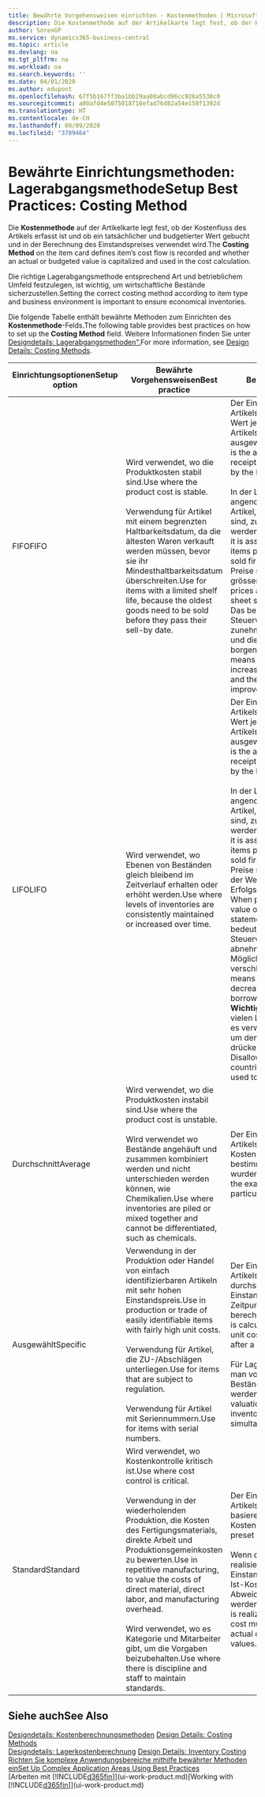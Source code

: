 ```yaml
---
title: Bewährte Vorgehensweisen einrichten - Kostenmethoden | Microsoft Docs
description: Die Kostenmethode auf der Artikelkarte legt fest, ob der Kostenfluss des Artikels erfasst ist und ob ein tatsächlicher und budgetierter Wert gebucht und in der Berechnung des Einstandspreises verwendet wird.
author: SorenGP
ms.service: dynamics365-business-central
ms.topic: article
ms.devlang: na
ms.tgt_pltfrm: na
ms.workload: na
ms.search.keywords: ''
ms.date: 04/01/2020
ms.author: edupont
ms.openlocfilehash: 67f5b167ff3ba1bb29aa08abcd96cc926a5538c0
ms.sourcegitcommit: a80afd4e5075018716efad76d82a54e158f1392d
ms.translationtype: HT
ms.contentlocale: de-CH
ms.lasthandoff: 09/09/2020
ms.locfileid: "3789464"
---
```

# <a name="setup-best-practices-costing-method"></a><span data-ttu-id="ab5cb-103">Bewährte Einrichtungsmethoden: Lagerabgangsmethode</span><span class="sxs-lookup"><span data-stu-id="ab5cb-103">Setup Best Practices: Costing Method</span></span>
<span data-ttu-id="ab5cb-104">Die **Kostenmethode** auf der Artikelkarte legt fest, ob der Kostenfluss des Artikels erfasst ist und ob ein tatsächlicher und budgetierter Wert gebucht und in der Berechnung des Einstandspreises verwendet wird.</span><span class="sxs-lookup"><span data-stu-id="ab5cb-104">The **Costing Method** on the item card defines item’s cost flow is recorded and whether an actual or budgeted value is capitalized and used in the cost calculation.</span></span>  

 <span data-ttu-id="ab5cb-105">Die richtige Lagerabgangsmethode entsprechend Art und betrieblichem Umfeld festzulegen, ist wichtig, um wirtschaftliche Bestände sicherzustellen.</span><span class="sxs-lookup"><span data-stu-id="ab5cb-105">Setting the correct costing method according to item type and business environment is important to ensure economical inventories.</span></span>  

 <span data-ttu-id="ab5cb-106">Die folgende Tabelle enthält bewährte Methoden zum Einrichten des **Kostenmethode**-Felds.</span><span class="sxs-lookup"><span data-stu-id="ab5cb-106">The following table provides best practices on how to set up the **Costing Method** field.</span></span> <span data-ttu-id="ab5cb-107">Weitere Informationen finden Sie unter [Designdetails: Lagerabgangsmethoden".](design-details-costing-methods.md)</span><span class="sxs-lookup"><span data-stu-id="ab5cb-107">For more information, see [Design Details: Costing Methods](design-details-costing-methods.md).</span></span>  

|<span data-ttu-id="ab5cb-108">Einrichtungsoptionen</span><span class="sxs-lookup"><span data-stu-id="ab5cb-108">Setup option</span></span>|<span data-ttu-id="ab5cb-109">Bewährte Vorgehensweisen</span><span class="sxs-lookup"><span data-stu-id="ab5cb-109">Best practice</span></span>|<span data-ttu-id="ab5cb-110">Bemerkung</span><span class="sxs-lookup"><span data-stu-id="ab5cb-110">Comment</span></span>|  
|------------------|-------------------|-------------|  
|<span data-ttu-id="ab5cb-111">FIFO</span><span class="sxs-lookup"><span data-stu-id="ab5cb-111">FIFO</span></span>|<span data-ttu-id="ab5cb-112">Wird verwendet, wo die Produktkosten stabil sind.</span><span class="sxs-lookup"><span data-stu-id="ab5cb-112">Use where the product cost is stable.</span></span><br /><br /> <span data-ttu-id="ab5cb-113">Verwendung für Artikel mit einem begrenzten Haltbarkeitsdatum, da die ältesten Waren verkauft werden müssen, bevor sie ihr Mindesthaltbarkeitsdatum überschreiten.</span><span class="sxs-lookup"><span data-stu-id="ab5cb-113">Use for items with a limited shelf life, because the oldest goods need to be sold before they pass their sell-by date.</span></span>|<span data-ttu-id="ab5cb-114">Der Einstandspreis eines Artikels ist der tatsächliche Wert jedes Eingangs des Artikels, nach der FIFO-Regel ausgewählt.</span><span class="sxs-lookup"><span data-stu-id="ab5cb-114">An item’s unit cost is the actual value of any receipt of the item, selected by the FIFO rule.</span></span><br /><br /> <span data-ttu-id="ab5cb-115">In der Lagerbewertung wird angenommen, dass die ersten Artikel, die im Lager platziert sind, zuerst verkauft werden.</span><span class="sxs-lookup"><span data-stu-id="ab5cb-115">In inventory valuation, it is assumed that the first items placed in inventory are sold first.</span></span> <span data-ttu-id="ab5cb-116">**Hinweis:**  Wenn Preise steigen, zeigt die Bilanz grösseren Wert.</span><span class="sxs-lookup"><span data-stu-id="ab5cb-116">**Note:**  When prices are rising, the balance sheet shows greater value.</span></span> <span data-ttu-id="ab5cb-117">Das bedeutet, dass Steuerverbindlichkeiten zunehmen, aber die Bonität und die Möglichkeit, Kasse zu borgen verbessert sich.</span><span class="sxs-lookup"><span data-stu-id="ab5cb-117">This means that tax liabilities increase, but credit scores and the ability to borrow cash improve.</span></span>|  
|<span data-ttu-id="ab5cb-118">LIFO</span><span class="sxs-lookup"><span data-stu-id="ab5cb-118">LIFO</span></span>|<span data-ttu-id="ab5cb-119">Wird verwendet, wo Ebenen von Beständen gleich bleibend im Zeitverlauf erhalten oder erhöht werden.</span><span class="sxs-lookup"><span data-stu-id="ab5cb-119">Use where levels of inventories are consistently maintained or increased over time.</span></span>|<span data-ttu-id="ab5cb-120">Der Einstandspreis eines Artikels ist der tatsächliche Wert jedes Eingangs des Artikels, nach der LIFO-Regel ausgewählt.</span><span class="sxs-lookup"><span data-stu-id="ab5cb-120">An item’s unit cost is the actual value of any receipt of the item, selected by the LIFO rule.</span></span><br /><br /> <span data-ttu-id="ab5cb-121">In der Lagerbewertung wird angenommen, dass die letzten Artikel, die im Lager platziert sind, zuerst verkauft werden.</span><span class="sxs-lookup"><span data-stu-id="ab5cb-121">In inventory valuation, it is assumed that the last items placed in inventory are sold first.</span></span> <span data-ttu-id="ab5cb-122">**Hinweis:** Wenn Preise steigen, reduziert sich der Wert in den Erfolgsrechnungskonten.</span><span class="sxs-lookup"><span data-stu-id="ab5cb-122">**Note:**  When prices are rising, the value on the income statement decreases.</span></span> <span data-ttu-id="ab5cb-123">Das bedeutet, dass Steuerverbindlichkeiten abnehmen, aber die Möglichkeit, Kasse zu borgen verschlechtert sich.</span><span class="sxs-lookup"><span data-stu-id="ab5cb-123">This means that tax liabilities decrease, but the ability to borrow cash deteriorates.</span></span> <span data-ttu-id="ab5cb-124">**Wichtig:** Nicht zugelassen in vielen Ländern/Regionen, da es verwendet werden kann, um den Deckungsbeitrag zu drücken.</span><span class="sxs-lookup"><span data-stu-id="ab5cb-124">**Important:**  Disallowed in many countries/regions, as it can be used to depress profit.</span></span>|  
|<span data-ttu-id="ab5cb-125">Durchschnitt</span><span class="sxs-lookup"><span data-stu-id="ab5cb-125">Average</span></span>|<span data-ttu-id="ab5cb-126">Wird verwendet, wo die Produktkosten instabil sind.</span><span class="sxs-lookup"><span data-stu-id="ab5cb-126">Use where the product cost is unstable.</span></span><br /><br /> <span data-ttu-id="ab5cb-127">Wird verwendet wo Bestände angehäuft und zusammen kombiniert werden und nicht unterschieden werden können, wie Chemikalien.</span><span class="sxs-lookup"><span data-stu-id="ab5cb-127">Use where inventories are piled or mixed together and cannot be differentiated, such as chemicals.</span></span>|<span data-ttu-id="ab5cb-128">Der Einstandspreis eines Artikels sind die exakten Kosten, an denen die bestimmte Einheit empfangen wurden.</span><span class="sxs-lookup"><span data-stu-id="ab5cb-128">An item’s unit cost is the exact cost at which the particular unit was received.</span></span>|  
|<span data-ttu-id="ab5cb-129">Ausgewählt</span><span class="sxs-lookup"><span data-stu-id="ab5cb-129">Specific</span></span>|<span data-ttu-id="ab5cb-130">Verwendung in der Produktion oder Handel von einfach identifizierbaren Artikeln mit sehr hohen Einstandspreis.</span><span class="sxs-lookup"><span data-stu-id="ab5cb-130">Use in production or trade of easily identifiable items with fairly high unit costs.</span></span><br /><br /> <span data-ttu-id="ab5cb-131">Verwendung für Artikel, die ZU-/Abschlägen unterliegen.</span><span class="sxs-lookup"><span data-stu-id="ab5cb-131">Use for items that are subject to regulation.</span></span><br /><br /> <span data-ttu-id="ab5cb-132">Verwendung für Artikel mit Seriennummern.</span><span class="sxs-lookup"><span data-stu-id="ab5cb-132">Use for items with serial numbers.</span></span>|<span data-ttu-id="ab5cb-133">Der Einstandspreis eines Artikels wird, wie der durchschnittliche Einstandspreis, an jedem Zeitpunkt nach einem Kauf berechnet.</span><span class="sxs-lookup"><span data-stu-id="ab5cb-133">An item’s unit cost is calculated as the average unit cost at each point in time after a purchase.</span></span><br /><br /> <span data-ttu-id="ab5cb-134">Für Lagerbewertung setzt man voraus, dass alle Bestände gleichzeitig verkauft werden.</span><span class="sxs-lookup"><span data-stu-id="ab5cb-134">For inventory valuation, it is assumes that all inventories are sold simultaneously.</span></span>|  
|<span data-ttu-id="ab5cb-135">Standard</span><span class="sxs-lookup"><span data-stu-id="ab5cb-135">Standard</span></span>|<span data-ttu-id="ab5cb-136">Wird verwendet, wo Kostenkontrolle kritisch ist.</span><span class="sxs-lookup"><span data-stu-id="ab5cb-136">Use where cost control is critical.</span></span><br /><br /> <span data-ttu-id="ab5cb-137">Verwendung in der wiederholenden Produktion, die Kosten des Fertigungsmaterials, direkte Arbeit und Produktionsgemeinkosten zu bewerten.</span><span class="sxs-lookup"><span data-stu-id="ab5cb-137">Use in repetitive manufacturing, to value the costs of direct material, direct labor, and manufacturing overhead.</span></span><br /><br /> <span data-ttu-id="ab5cb-138">Wird verwendet, wo es Kategorie und Mitarbeiter gibt, um die Vorgaben beizubehalten.</span><span class="sxs-lookup"><span data-stu-id="ab5cb-138">Use where there is discipline and staff to maintain standards.</span></span>|<span data-ttu-id="ab5cb-139">Der Einstandspreis eines Artikels ist voreingestellt basierend auf vorkalkulierten Kosten.</span><span class="sxs-lookup"><span data-stu-id="ab5cb-139">An item’s unit cost is preset based on estimated.</span></span><br /><br /> <span data-ttu-id="ab5cb-140">Wenn die Ist-Kosten später realisiert werden, muss der Einstandspreis (fest) auf die Ist-Kosten durch Abweichungswerte reguliert werden.</span><span class="sxs-lookup"><span data-stu-id="ab5cb-140">When the actual cost is realized later, the standard cost must be adjusted to the actual cost through variance values.</span></span>|  

## <a name="see-also"></a><span data-ttu-id="ab5cb-141">Siehe auch</span><span class="sxs-lookup"><span data-stu-id="ab5cb-141">See Also</span></span>  
 <span data-ttu-id="ab5cb-142">[Designdetails: Kostenberechnungsmethoden](design-details-costing-methods.md) </span><span class="sxs-lookup"><span data-stu-id="ab5cb-142">[Design Details: Costing Methods](design-details-costing-methods.md) </span></span>  
 <span data-ttu-id="ab5cb-143">[Designdetails: Lagerkostenberechnung](design-details-inventory-costing.md) </span><span class="sxs-lookup"><span data-stu-id="ab5cb-143">[Design Details: Inventory Costing](design-details-inventory-costing.md) </span></span>  
 [<span data-ttu-id="ab5cb-144">Richten Sie komplexe Anwendungsbereiche mithilfe bewährter Methoden ein</span><span class="sxs-lookup"><span data-stu-id="ab5cb-144">Set Up Complex Application Areas Using Best Practices</span></span>](set-up-complex-application-areas-using-best-practices.md)  
 <span data-ttu-id="ab5cb-145">[Arbeiten mit [!INCLUDE[d365fin](includes/d365fin_md.md)]](ui-work-product.md)</span><span class="sxs-lookup"><span data-stu-id="ab5cb-145">[Working with [!INCLUDE[d365fin](includes/d365fin_md.md)]](ui-work-product.md)</span></span>
